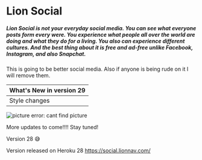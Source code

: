 # Lion Social

##### Lion Social is not your everyday social media. You can see what everyone posts form every were. You experience what people all over the world are doing and what they do for a living. You also can experience different cultures. And the best thing about it is free and ad-free unlike Facebook, Instagram, and also Snapchat.

This is going to be better social media. Also if anyone is being rude on it I will remove them.

What's New in version 29           |
-----------------------            |     
Style changes|
![picture error: cant find picture](https://social.lionnav.com/packs/media/images/home_lion-10507de0758c6bb3b9c3a3afb1b19fbc.jpg)

More updates to come!!!! Stay tuned!

Version 28 :sweat_smile:

Version released on Heroku 28
https://social.lionnav.com/
